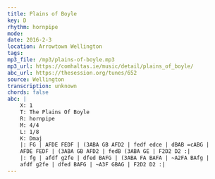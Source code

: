 ```yaml
---
title: Plains of Boyle
key: D
rhythm: hornpipe
mode: 
date: 2016-2-3
location: Arrowtown Wellington
tags:
mp3_file: /mp3/plains-of-boyle.mp3
mp3_url: https://comhaltas.ie/music/detail/plains_of_boyle/
abc_url: https://thesession.org/tunes/652
source: Wellington
transcription: unknown
chords: false
abc: |
    X: 1
    T: The Plains Of Boyle
    R: hornpipe
    M: 4/4
    L: 1/8
    K: Dmaj
    |: FG | AFDE FEDF | (3ABA GB AFD2 | fedf edce | dBAB =cABG |
    AFDE FEDF | (3ABA GB AFD2 | fedB (3ABA GE | F2D2 D2 :|
    |: fg | afdf g2fe | dfed BAFG | (3ABA FA BAFA | ~A2FA BAfg |
    afdf g2fe | dfed BAFG | ~A3F GBAG | F2D2 D2 :|
---
```

